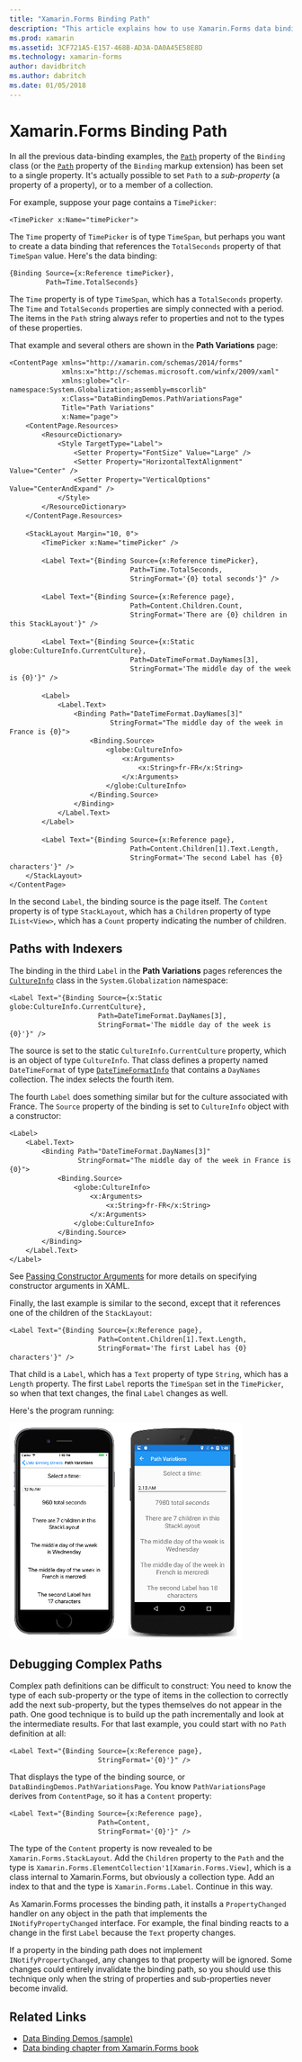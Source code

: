 ```yaml
---
title: "Xamarin.Forms Binding Path"
description: "This article explains how to use Xamarin.Forms data bindings to access sub-properties and collection members with the Path property of the Binding class."
ms.prod: xamarin
ms.assetid: 3CF721A5-E157-468B-AD3A-DA0A45E58E8D
ms.technology: xamarin-forms
author: davidbritch
ms.author: dabritch
ms.date: 01/05/2018
---
```


# Xamarin.Forms Binding Path

In all the previous data-binding examples, the [`Path`](xref:Xamarin.Forms.Binding.Path) property of the `Binding` class (or the [`Path`](xref:Xamarin.Forms.Xaml.BindingExtension.Path) property of the `Binding` markup extension) has been set to a single property. It's actually possible to set `Path` to a *sub-property* (a property of a property), or to a member of a collection.

For example, suppose your page contains a `TimePicker`:

```xaml
<TimePicker x:Name="timePicker">
```

The `Time` property of `TimePicker` is of type `TimeSpan`, but perhaps you want to create a data binding that references the `TotalSeconds` property of that `TimeSpan` value. Here's the data binding:

```xaml
{Binding Source={x:Reference timePicker},
         Path=Time.TotalSeconds}
```

The `Time` property is of type `TimeSpan`, which has a `TotalSeconds` property. The `Time` and `TotalSeconds` properties are simply connected with a period. The items in the `Path` string always refer to properties and not to the types of these properties.

That example and several others are shown in the **Path Variations** page:

```xaml
<ContentPage xmlns="http://xamarin.com/schemas/2014/forms"
             xmlns:x="http://schemas.microsoft.com/winfx/2009/xaml"
             xmlns:globe="clr-namespace:System.Globalization;assembly=mscorlib"
             x:Class="DataBindingDemos.PathVariationsPage"
             Title="Path Variations"
             x:Name="page">
    <ContentPage.Resources>
        <ResourceDictionary>
            <Style TargetType="Label">
                <Setter Property="FontSize" Value="Large" />
                <Setter Property="HorizontalTextAlignment" Value="Center" />
                <Setter Property="VerticalOptions" Value="CenterAndExpand" />
            </Style>
        </ResourceDictionary>
    </ContentPage.Resources>

    <StackLayout Margin="10, 0">
        <TimePicker x:Name="timePicker" />

        <Label Text="{Binding Source={x:Reference timePicker},
                              Path=Time.TotalSeconds,
                              StringFormat='{0} total seconds'}" />

        <Label Text="{Binding Source={x:Reference page},
                              Path=Content.Children.Count,
                              StringFormat='There are {0} children in this StackLayout'}" />

        <Label Text="{Binding Source={x:Static globe:CultureInfo.CurrentCulture},
                              Path=DateTimeFormat.DayNames[3],
                              StringFormat='The middle day of the week is {0}'}" />

        <Label>
            <Label.Text>
                <Binding Path="DateTimeFormat.DayNames[3]"
                         StringFormat="The middle day of the week in France is {0}">
                    <Binding.Source>
                        <globe:CultureInfo>
                            <x:Arguments>
                                <x:String>fr-FR</x:String>
                            </x:Arguments>
                        </globe:CultureInfo>
                    </Binding.Source>
                </Binding>
            </Label.Text>
        </Label>

        <Label Text="{Binding Source={x:Reference page},
                              Path=Content.Children[1].Text.Length,
                              StringFormat='The second Label has {0} characters'}" />
    </StackLayout>
</ContentPage>
```

In the second `Label`, the binding source is the page itself. The `Content` property is of type `StackLayout`, which has a `Children` property of type `IList<View>`, which has a `Count` property indicating the number of children.

## Paths with Indexers

The binding in the third `Label` in the **Path Variations** pages references the [`CultureInfo`](xref:System.Globalization.CultureInfo) class in the `System.Globalization` namespace:

```xaml
<Label Text="{Binding Source={x:Static globe:CultureInfo.CurrentCulture},
                      Path=DateTimeFormat.DayNames[3],
                      StringFormat='The middle day of the week is {0}'}" />
```

The source is set to the static `CultureInfo.CurrentCulture` property, which is an object of type `CultureInfo`. That class defines a property named `DateTimeFormat` of type [`DateTimeFormatInfo`](xref:System.Globalization.DateTimeFormatInfo) that contains a `DayNames` collection. The index selects the fourth item.

The fourth `Label` does something similar but for the culture associated with France. The `Source` property of the binding is set to `CultureInfo` object with a constructor:

```xaml
<Label>
    <Label.Text>
        <Binding Path="DateTimeFormat.DayNames[3]"
                 StringFormat="The middle day of the week in France is {0}">
            <Binding.Source>
                <globe:CultureInfo>
                    <x:Arguments>
                        <x:String>fr-FR</x:String>
                    </x:Arguments>
                </globe:CultureInfo>
            </Binding.Source>
        </Binding>
    </Label.Text>
</Label>
```

See [Passing Constructor Arguments](~/xamarin-forms/xaml/passing-arguments.md#constructor_arguments) for more details on specifying constructor arguments in XAML.

Finally, the last example is similar to the second, except that it references one of the children of the `StackLayout`:

```xaml
<Label Text="{Binding Source={x:Reference page},
                      Path=Content.Children[1].Text.Length,
                      StringFormat='The first Label has {0} characters'}" />
```

That child is a `Label`, which has a `Text` property of type `String`, which has a `Length` property. The first `Label` reports the `TimeSpan` set in the `TimePicker`, so when that text changes, the final `Label` changes as well.

Here's the program running:

[![Path Variations](binding-path-images/pathvariations-small.png "Path Variations")](binding-path-images/pathvariations-large.png#lightbox "Path Variations")

## Debugging Complex Paths

Complex path definitions can be difficult to construct: You need to know the type of each sub-property or the type of items in the collection to correctly add the next sub-property, but the types themselves do not appear in the path. One good technique is to build up the path incrementally and look at the intermediate results. For that last example, you could start with no `Path` definition at all:

```xaml
<Label Text="{Binding Source={x:Reference page},
                      StringFormat='{0}'}" />
```

That displays the type of the binding source, or `DataBindingDemos.PathVariationsPage`. You know `PathVariationsPage` derives from `ContentPage`, so it has a `Content` property:

```xaml
<Label Text="{Binding Source={x:Reference page},
                      Path=Content,
                      StringFormat='{0}'}" />
```

The type of the `Content` property is now revealed to be `Xamarin.Forms.StackLayout`. Add the `Children` property to the `Path` and the type is `Xamarin.Forms.ElementCollection'1[Xamarin.Forms.View]`, which is a class internal to Xamarin.Forms, but obviously a collection type. Add an index to that and the type is `Xamarin.Forms.Label`. Continue in this way.

As Xamarin.Forms processes the binding path, it installs a `PropertyChanged` handler on any object in the path that implements the `INotifyPropertyChanged` interface. For example, the final binding reacts to a change in the first `Label` because the `Text` property changes.

If a property in the binding path does not implement `INotifyPropertyChanged`, any changes to that property will be ignored. Some changes could entirely invalidate the binding path, so you should use this technique only when the string of properties and sub-properties never become invalid.



## Related Links

- [Data Binding Demos (sample)](https://developer.xamarin.com/samples/xamarin-forms/DataBindingDemos/)
- [Data binding chapter from Xamarin.Forms book](~/xamarin-forms/creating-mobile-apps-xamarin-forms/summaries/chapter16.md)
